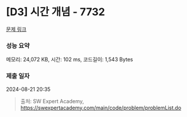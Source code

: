 # [D3] 시간 개념 - 7732 

[문제 링크](https://swexpertacademy.com/main/code/problem/problemDetail.do?contestProbId=AWrDLM0aRA8DFARG) 

### 성능 요약

메모리: 24,072 KB, 시간: 102 ms, 코드길이: 1,543 Bytes

### 제출 일자

2024-08-21 20:35



> 출처: SW Expert Academy, https://swexpertacademy.com/main/code/problem/problemList.do